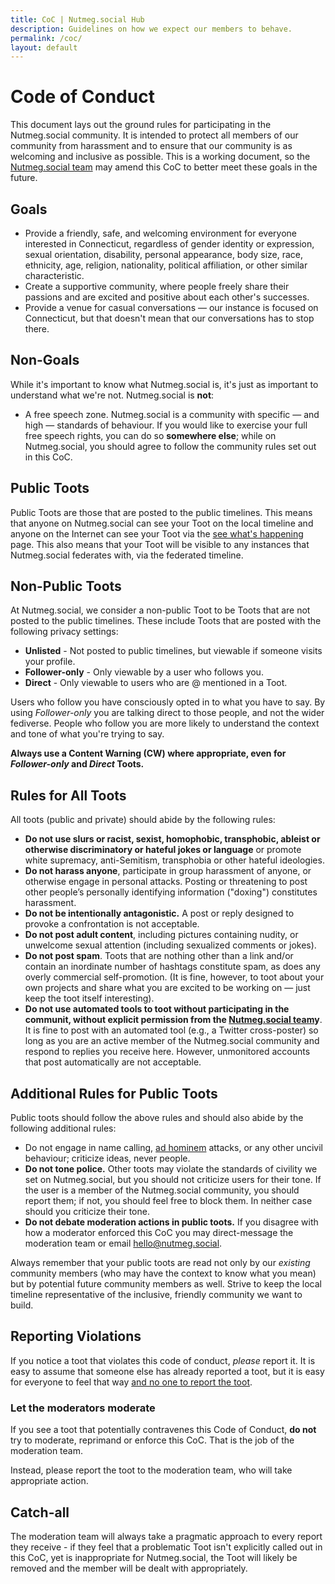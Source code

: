 ```yaml
---
title: CoC | Nutmeg.social Hub
description: Guidelines on how we expect our members to behave.
permalink: /coc/
layout: default
---
```

# Code of Conduct

This document lays out the ground rules for participating in the Nutmeg.social community. It is intended to protect all members of our community from harassment and to ensure that our community is as welcoming and inclusive as possible. This is a working document, so the [Nutmeg.social team](/team) may amend this CoC to better meet these goals in the future.

## Goals

* Provide a friendly, safe, and welcoming environment for everyone interested in Connecticut, regardless of gender identity or expression, sexual orientation, disability, personal appearance, body size, race, ethnicity, age, religion, nationality, political affiliation, or other similar characteristic.
* Create a supportive community, where people freely share their passions and are excited and positive about each other's successes.
* Provide a venue for casual conversations — our instance is focused on Connecticut, but that doesn't mean that our conversations has to stop there.

## Non-Goals

While it's important to know what Nutmeg.social is, it's just as important to understand what we're not. Nutmeg.social is **not**:

* A free speech zone. Nutmeg.social is a community with specific — and high — standards of behaviour. If you would like to exercise your full free speech rights, you can do so **somewhere else**; while on Nutmeg.social, you should agree to follow the community rules set out in this CoC.

## Public Toots

Public Toots are those that are posted to the public timelines. This means that anyone on Nutmeg.social can see your Toot on the local timeline and anyone on the Internet can see your Toot via the [see what's happening](https://nutmeg.social/public) page. This also means that your Toot will be visible to any instances that Nutmeg.social federates with, via the federated timeline.

## Non-Public Toots

At Nutmeg.social, we consider a non-public Toot to be Toots that are not posted to the public timelines. These include Toots that are posted with the following privacy settings:

* **Unlisted** - Not posted to public timelines, but viewable if someone visits your profile.
* **Follower-only** - Only viewable by a user who follows you.
* **Direct** - Only viewable to users who are @ mentioned in a Toot.

Users who follow you have consciously opted in to what you have to say. By using *Follower-only* you are talking direct to those people, and not the wider fediverse. People who follow you are more likely to understand the context and tone of what you're trying to say.

**Always use a Content Warning (CW) where appropriate, even for *Follower-only* and *Direct* Toots.**

## Rules for All Toots

All toots (public and private) should abide by the following rules:

* **Do not use slurs or racist, sexist, homophobic, transphobic, ableist or otherwise discriminatory or hateful jokes or language** or promote white supremacy, anti-Semitism, transphobia or other hateful ideologies.
* **Do not harass anyone**, participate in group harassment of anyone, or otherwise engage in personal attacks. Posting or threatening to post other people’s personally identifying information ("doxing") constitutes harassment.
* **Do not be intentionally antagonistic.** A post or reply designed to provoke a confrontation is not acceptable.
* **Do not post adult content**, including pictures containing nudity, or unwelcome sexual attention (including sexualized comments or jokes).
* **Do not post spam**. Toots that are nothing other than a link and/or contain an inordinate number of hashtags constitute spam, as does any overly commercial self-promotion. (It is fine, however, to toot about your own projects and share what you are excited to be working on — just keep the toot itself interesting).
* **Do not use automated tools to toot without participating in the communit, without explicit permission from the [Nutmeg.social team](/team)y**. It is fine to post with an automated tool (e.g., a Twitter cross-poster) so long as you are an active member of the Nutmeg.social community and respond to replies you receive here. However, unmonitored accounts that post automatically are not acceptable.

## Additional Rules for Public Toots

Public toots should follow the above rules and should also abide by the following additional rules:

* Do not engage in name calling, [ad hominem](https://www.urbandictionary.com/define.php?term=Ad%20hominem) attacks, or any other uncivil behaviour; criticize ideas, never people.
* **Do not tone police.** Other toots may violate the standards of civility we set on Nutmeg.social, but you should not criticize users for their tone. If the user is a member of the Nutmeg.social community, you should report them; if not, you should feel free to block them. In neither case should you criticize their tone.
* **Do not debate moderation actions in public toots.** If you disagree with how a moderator enforced this CoC you may direct-message the moderation team or email [hello@nutmeg.social](mailto:hello@nutmeg.social).

Always remember that your public toots are read not only by our *existing* community members (who may have the context to know what you mean) but by potential future community members as well. Strive to keep the local timeline representative of the inclusive, friendly community we want to build.

## Reporting Violations

If you notice a toot that violates this code of conduct, *please* report it. It is easy to assume that someone else has already reported a toot, but it is easy for everyone to feel that way [and no one to report the toot](https://en.wikipedia.org/wiki/Bystander_effect).

### Let the moderators moderate

If you see a toot that potentially contravenes this Code of Conduct, **do not** try to moderate, reprimand or enforce this CoC. That is the job of the moderation team.

Instead, please report the toot to the moderation team, who will take appropriate action.

## Catch-all

The moderation team will always take a pragmatic approach to every report they receive - if they feel that a problematic Toot isn't explicitly called out in this CoC, yet is inappropriate for Nutmeg.social, the Toot will likely be removed and the member will be dealt with appropriately.
